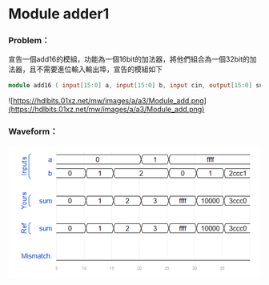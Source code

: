 # Module adder1

### Problem：

宣告一個add16的模組，功能為一個16bit的加法器，將他們組合為一個32bit的加法器，且不需要進位輸入輸出埠，宣告的模組如下

```verilog
module add16 ( input[15:0] a, input[15:0] b, input cin, output[15:0] sum, output cout );
```

![https://hdlbits.01xz.net/mw/images/a/a3/Module_add.png](https://hdlbits.01xz.net/mw/images/a/a3/Module_add.png)

### Waveform：

![waveform](https://github.com/freexd0m0329/HDLBits/blob/main/Ch2_VerilogLanguague/Ch2-3_Modules/L06_Adder1/waveform.png?raw=true)